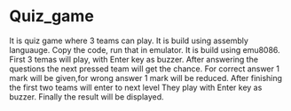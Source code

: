 # Quiz_game
It is quiz game where 3 teams can play.
It is build using assembly languauge.
Copy the code, run that in emulator.
It is build using emu8086.
First 3 temas will play, with Enter key as buzzer.
After answering the questions the next pressed team will get the chance.
For correct answer 1 mark will be given,for wrong answer 1 mark will be reduced.
After finishing the first two teams will enter to next level
They play with Enter key as buzzer.
Finally the result will be displayed.

